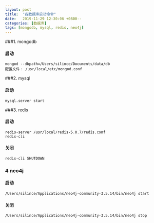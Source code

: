 ```yaml
---
layout: post
title:  "各数据库启动命令"
date:   2019-11-29 12:30:06 +0800--
categories: [数据库]
tags: [mongodb, mysql, redis, neo4j]  
---
```

###1. mongodb

#### 启动

```
mongod --dbpath=/Users/silince/Documents/data/db
配置文件： /usr/local/etc/mongod.conf
```



###2. mysql

#### 启动

```
mysql.server start
```



###3. redis

#### 启动

```
redis-server /usr/local/redis-5.0.7/redis.conf
redis-cli
```

#### 关闭

```
redis-cli SHUTDOWN
```



### 4 neo4j

#### 启动

```
/Users/silince/Applications/neo4j-community-3.5.14/bin/neo4j start
```

#### 关闭

```
/Users/silince/Applications/neo4j-community-3.5.14/bin/neo4j stop
```



